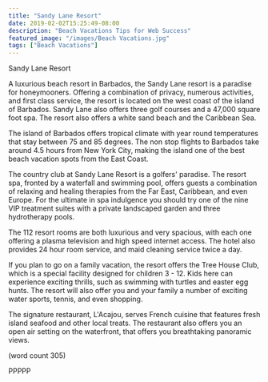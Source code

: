```yaml
---
title: "Sandy Lane Resort"
date: 2019-02-02T15:25:49-08:00
description: "Beach Vacations Tips for Web Success"
featured_image: "/images/Beach Vacations.jpg"
tags: ["Beach Vacations"]
---
```


Sandy Lane Resort

A luxurious beach resort in Barbados, the Sandy Lane
resort is a paradise for honeymooners.  Offering a
combination of privacy, numerous activities, and
first class service, the resort is located on the
west coast of the island of Barbados.  Sandy Lane
also offers three golf courses and a 47,000 square
foot spa.  The resort also offers a white sand beach
and the Caribbean Sea.

The island of Barbados offers tropical climate with
year round temperatures that stay between 75 and
85 degrees.  The non stop flights to Barbados take
around 4.5 hours from New York City, making the 
island one of the best beach vacation spots from the
East Coast.

The country club at Sandy Lane Resort is a golfers'
paradise.  The resort spa, fronted by a waterfall
and swimming pool, offers guests a combination of
relaxing and healing therapies from the Far East,
Caribbean, and even Europe.  For the ultimate in spa
indulgence you should try one of the nine VIP
treatment suites with a private landscaped garden
and three hydrotherapy pools.

The 112 resort rooms are both luxurious and very 
spacious, with each one offering a plasma television
and high speed internet access.  The hotel also 
provides 24 hour room service, and maid cleaning
service twice a day.

If you plan to go on a family vacation, the resort
offers the Tree House Club, which is a special 
facility designed for children 3 - 12.  Kids here
can experience exciting thrills, such as swimming
with turtles and easter egg hunts.  The resort
will also offer you and your family a number of
exciting water sports, tennis, and even shopping.

The signature restaurant, L'Acajou, serves French
cuisine that features fresh island seafood and
other local treats.  The restaurant also offers
you an open air setting on the waterfront, that
offers you breathtaking panoramic views.

(word count 305)

PPPPP
